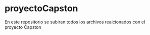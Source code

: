 # proyectoCapston
En este repositorio se subiran todos los archivos realcionados con el proyecto Capston
